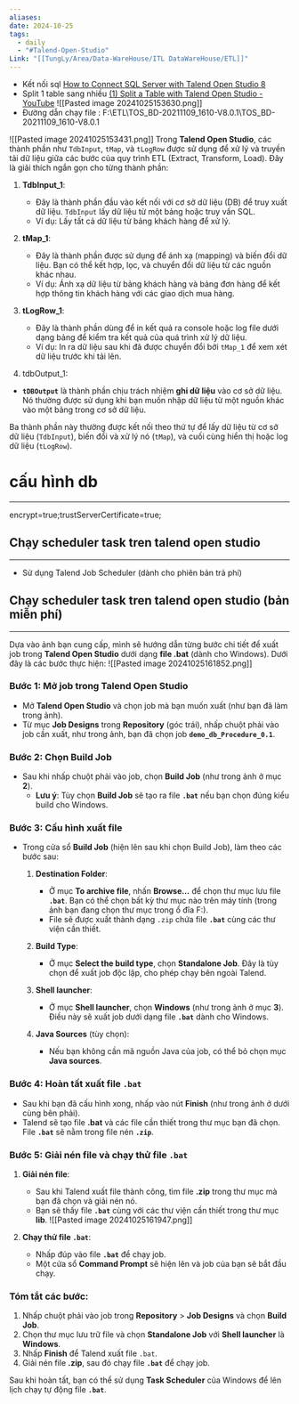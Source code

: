 ```yaml
---
aliases: 
date: 2024-10-25
tags:
  - daily
  - "#Talend-Open-Studio"
Link: "[[TungLy/Area/Data-WareHouse/ITL DataWareHouse/ETL]]"
---
```

- Kết nối sql 
[How to Connect SQL Server with Talend Open Studio 8](https://www.youtube.com/watch?v=lP5xA4oDNP4)
- Split 1 table sang nhiều
[(1) Split a Table with Talend Open Studio - YouTube](https://www.youtube.com/watch?v=Ki9vz6cDisc)
![[Pasted image 20241025153630.png]]
- Đường dẫn chạy file : F:\ETL\TOS_BD-20211109_1610-V8.0.1\TOS_BD-20211109_1610-V8.0.1

![[Pasted image 20241025153431.png]]
Trong **Talend Open Studio**, các thành phần như `TdbInput`, `tMap`, và `tLogRow` được sử dụng để xử lý và truyền tải dữ liệu giữa các bước của quy trình ETL (Extract, Transform, Load). Đây là giải thích ngắn gọn cho từng thành phần:

1. **TdbInput_1**:
   - Đây là thành phần đầu vào kết nối với cơ sở dữ liệu (DB) để truy xuất dữ liệu. `TdbInput` lấy dữ liệu từ một bảng hoặc truy vấn SQL.
   - Ví dụ: Lấy tất cả dữ liệu từ bảng khách hàng để xử lý.

2. **tMap_1**:
   - Đây là thành phần được sử dụng để ánh xạ (mapping) và biến đổi dữ liệu. Bạn có thể kết hợp, lọc, và chuyển đổi dữ liệu từ các nguồn khác nhau.
   - Ví dụ: Ánh xạ dữ liệu từ bảng khách hàng và bảng đơn hàng để kết hợp thông tin khách hàng với các giao dịch mua hàng.

3. **tLogRow_1**:
   - Đây là thành phần dùng để in kết quả ra console hoặc log file dưới dạng bảng để kiểm tra kết quả của quá trình xử lý dữ liệu.
   - Ví dụ: In ra dữ liệu sau khi đã được chuyển đổi bởi `tMap_1` để xem xét dữ liệu trước khi tải lên.
4. tdbOutput_1:
 - **`tDBOutput`** là thành phần chịu trách nhiệm **ghi dữ liệu** vào cơ sở dữ liệu. Nó thường được sử dụng khi bạn muốn nhập dữ liệu từ một nguồn khác vào một bảng trong cơ sở dữ liệu.

Ba thành phần này thường được kết nối theo thứ tự để lấy dữ liệu từ cơ sở dữ liệu (`TdbInput`), biến đổi và xử lý nó (`tMap`), và cuối cùng hiển thị hoặc log dữ liệu (`tLogRow`).

# cấu hình db
---
encrypt=true;trustServerCertificate=true;

## Chạy scheduler task tren talend open studio
---
-  Sử dụng Talend Job Scheduler (dành cho phiên bản trả phí)
## Chạy scheduler task tren talend open studio (bản miễn phí)
---
Dựa vào ảnh bạn cung cấp, mình sẽ hướng dẫn từng bước chi tiết để xuất job trong **Talend Open Studio** dưới dạng **file .bat** (dành cho Windows). Dưới đây là các bước thực hiện:
![[Pasted image 20241025161852.png]]

### Bước 1: Mở job trong Talend Open Studio
- Mở **Talend Open Studio** và chọn job mà bạn muốn xuất (như bạn đã làm trong ảnh).
- Từ mục **Job Designs** trong **Repository** (góc trái), nhấp chuột phải vào job cần xuất, như trong ảnh, bạn đã chọn job **`demo_db_Procedure_0.1`**.

### Bước 2: Chọn **Build Job**
- Sau khi nhấp chuột phải vào job, chọn **Build Job** (như trong ảnh ở mục **2**).
  - **Lưu ý**: Tùy chọn **Build Job** sẽ tạo ra file **`.bat`** nếu bạn chọn đúng kiểu build cho Windows.

### Bước 3: Cấu hình xuất file
- Trong cửa sổ **Build Job** (hiện lên sau khi chọn Build Job), làm theo các bước sau:
  1. **Destination Folder**:
     - Ở mục **To archive file**, nhấn **Browse...** để chọn thư mục lưu file **`.bat`**. Bạn có thể chọn bất kỳ thư mục nào trên máy tính (trong ảnh bạn đang chọn thư mục trong ổ đĩa F:).
     - File sẽ được xuất thành dạng `.zip` chứa file **`.bat`** cùng các thư viện cần thiết.
  
  2. **Build Type**:
     - Ở mục **Select the build type**, chọn **Standalone Job**. Đây là tùy chọn để xuất job độc lập, cho phép chạy bên ngoài Talend.
  
  3. **Shell launcher**:
     - Ở mục **Shell launcher**, chọn **Windows** (như trong ảnh ở mục **3**). Điều này sẽ xuất job dưới dạng file **`.bat`** dành cho Windows.

  4. **Java Sources** (tùy chọn):
     - Nếu bạn không cần mã nguồn Java của job, có thể bỏ chọn mục **Java sources**.

### Bước 4: Hoàn tất xuất file `.bat`
- Sau khi bạn đã cấu hình xong, nhấp vào nút **Finish** (như trong ảnh ở dưới cùng bên phải).
- Talend sẽ tạo file **.bat** và các file cần thiết trong thư mục bạn đã chọn. File **`.bat`** sẽ nằm trong file nén **`.zip`**.

### Bước 5: Giải nén file và chạy thử file `.bat`
1. **Giải nén file**:
   - Sau khi Talend xuất file thành công, tìm file **.zip** trong thư mục mà bạn đã chọn và giải nén nó.
   - Bạn sẽ thấy file **`.bat`** cùng với các thư viện cần thiết trong thư mục **lib**.
   ![[Pasted image 20241025161947.png]]

2. **Chạy thử file `.bat`**:
   - Nhấp đúp vào file **`.bat`** để chạy job.
   - Một cửa sổ **Command Prompt** sẽ hiện lên và job của bạn sẽ bắt đầu chạy.

### Tóm tắt các bước:
1. Nhấp chuột phải vào job trong **Repository** > **Job Designs** và chọn **Build Job**.
2. Chọn thư mục lưu trữ file và chọn **Standalone Job** với **Shell launcher** là **Windows**.
3. Nhấp **Finish** để Talend xuất file `.bat`.
4. Giải nén file **.zip**, sau đó chạy file **`.bat`** để chạy job.

Sau khi hoàn tất, bạn có thể sử dụng **Task Scheduler** của Windows để lên lịch chạy tự động file **`.bat`**. 